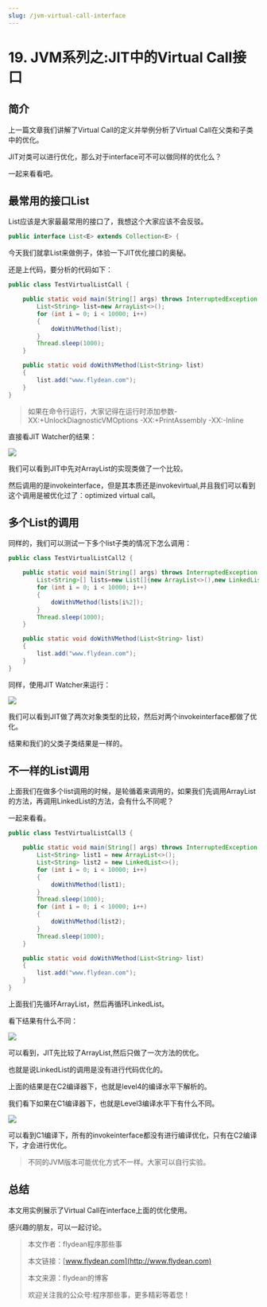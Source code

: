 ```yaml
---
slug: /jvm-virtual-call-interface
---
```


# 19. JVM系列之:JIT中的Virtual Call接口

## 简介

上一篇文章我们讲解了Virtual Call的定义并举例分析了Virtual Call在父类和子类中的优化。

JIT对类可以进行优化，那么对于interface可不可以做同样的优化么？

一起来看看吧。

## 最常用的接口List

List应该是大家最最常用的接口了，我想这个大家应该不会反驳。

~~~java
public interface List<E> extends Collection<E> {
~~~

今天我们就拿List来做例子，体验一下JIT优化接口的奥秘。

还是上代码，要分析的代码如下：

~~~java
public class TestVirtualListCall {

    public static void main(String[] args) throws InterruptedException {
        List<String> list=new ArrayList<>();
        for (int i = 0; i < 10000; i++)
        {
            doWithVMethod(list);
        }
        Thread.sleep(1000);
    }

    public static void doWithVMethod(List<String> list)
    {
        list.add("www.flydean.com");
    }
}
~~~

> 如果在命令行运行，大家记得在运行时添加参数-XX:+UnlockDiagnosticVMOptions -XX:+PrintAssembly -XX:-Inline

直接看JIT Watcher的结果：

![](https://img-blog.csdnimg.cn/20200630104308633.png?x-oss-process=image/watermark,type_ZmFuZ3poZW5naGVpdGk,shadow_0,text_aHR0cDovL3d3dy5mbHlkZWFuLmNvbQ==,size_35,color_8F8F8F,t_70)

我们可以看到JIT中先对ArrayList的实现类做了一个比较。

然后调用的是invokeinterface，但是其本质还是invokevirtual,并且我们可以看到这个调用是被优化过了：optimized virtual call。

## 多个List的调用

同样的，我们可以测试一下多个list子类的情况下怎么调用：

~~~java
public class TestVirtualListCall2 {

    public static void main(String[] args) throws InterruptedException {
        List<String>[] lists=new List[]{new ArrayList<>(),new LinkedList<>()};
        for (int i = 0; i < 10000; i++)
        {
            doWithVMethod(lists[i%2]);
        }
        Thread.sleep(1000);
    }

    public static void doWithVMethod(List<String> list)
    {
        list.add("www.flydean.com");
    }
}
~~~

同样，使用JIT Watcher来运行：

![](https://img-blog.csdnimg.cn/20200630104909436.png?x-oss-process=image/watermark,type_ZmFuZ3poZW5naGVpdGk,shadow_0,text_aHR0cDovL3d3dy5mbHlkZWFuLmNvbQ==,size_35,color_8F8F8F,t_70)

我们可以看到JIT做了两次对象类型的比较，然后对两个invokeinterface都做了优化。

结果和我们的父类子类结果是一样的。

## 不一样的List调用

上面我们在做多个list调用的时候，是轮循着来调用的，如果我们先调用ArrayList的方法，再调用LinkedList的方法，会有什么不同呢？

一起来看看。

~~~java
public class TestVirtualListCall3 {

    public static void main(String[] args) throws InterruptedException {
        List<String> list1 = new ArrayList<>();
        List<String> list2 = new LinkedList<>();
        for (int i = 0; i < 10000; i++)
        {
            doWithVMethod(list1);
        }
        Thread.sleep(1000);
        for (int i = 0; i < 10000; i++)
        {
            doWithVMethod(list2);
        }
        Thread.sleep(1000);
    }

    public static void doWithVMethod(List<String> list)
    {
        list.add("www.flydean.com");
    }
}
~~~

上面我们先循环ArrayList，然后再循环LinkedList。

看下结果有什么不同：

![](https://img-blog.csdnimg.cn/20200630111901141.png?x-oss-process=image/watermark,type_ZmFuZ3poZW5naGVpdGk,shadow_0,text_aHR0cDovL3d3dy5mbHlkZWFuLmNvbQ==,size_35,color_8F8F8F,t_70)

可以看到，JIT先比较了ArrayList,然后只做了一次方法的优化。

也就是说LinkedList的调用是没有进行代码优化的。

上面的结果是在C2编译器下，也就是level4的编译水平下解析的。

我们看下如果在C1编译器下，也就是Level3编译水平下有什么不同。

![](https://img-blog.csdnimg.cn/20200630112131810.png?x-oss-process=image/watermark,type_ZmFuZ3poZW5naGVpdGk,shadow_0,text_aHR0cDovL3d3dy5mbHlkZWFuLmNvbQ==,size_35,color_8F8F8F,t_70)

可以看到C1编译下，所有的invokeinterface都没有进行编译优化，只有在C2编译下，才会进行优化。

> 不同的JVM版本可能优化方式不一样。大家可以自行实验。

## 总结

本文用实例展示了Virtual Call在interface上面的优化使用。

感兴趣的朋友，可以一起讨论。

> 本文作者：flydean程序那些事
> 
> 本文链接：[www.flydean.com](http://www.flydean.com)
> 
> 本文来源：flydean的博客
> 
> 欢迎关注我的公众号:程序那些事，更多精彩等着您！









